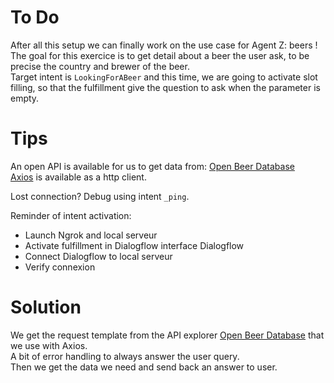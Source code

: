 # To Do
After all this setup we can finally work on the use case for Agent Z: beers !   
The goal for this exercice is to get detail about a beer the user ask, to be precise the country and brewer of the beer.   
Target intent is `LookingForABeer` and this time, we are going to activate slot filling, so that the fulfillment give the question to ask when the parameter is empty.

# Tips
 
An open API is available for us to get data from: [Open Beer Database](https://data.opendatasoft.com/explore/dataset/open-beer-database%40public/table/?disjunctive.style_name&disjunctive.cat_name&disjunctive.name_breweries&disjunctive.country)   
[Axios](https://www.npmjs.com/package/axios) is available as a http client.

Lost connection? Debug using intent `_ping`.

Reminder of intent activation:
- Launch Ngrok and local serveur
- Activate fulfillment in Dialogflow interface Dialogflow
- Connect Dialogflow to local serveur
- Verify connexion

# Solution
We get the request template from the API explorer [Open Beer Database](https://data.opendatasoft.com/explore/dataset/open-beer-database%40public/api/?disjunctive.style_name&disjunctive.cat_name&disjunctive.name_breweries&disjunctive.country) that we use with Axios.   
A bit of error handling to always answer the user query.   
Then we get the data we need and send back an answer to user.
